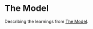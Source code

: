 # The Model

Describing the learnings from [The Model](https://www.shoeisha.co.jp/book/detail/9784798158167).
